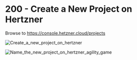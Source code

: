 # 200 - Create a New Project on Hertzner

Browse to https://console.hetzner.cloud/projects

![Create_a_new_project_on_hertzner](https://github.com/agility-game/dokploy/assets/1499433/8a1ab4f2-2eaa-4a3f-bb1b-75f1dca535d7)

![Name_the_new_project_on_hertzner_agility_game](https://github.com/agility-game/dokploy/assets/1499433/fcf39bfb-9521-4ff5-8fa3-d5ef0da056d0)
